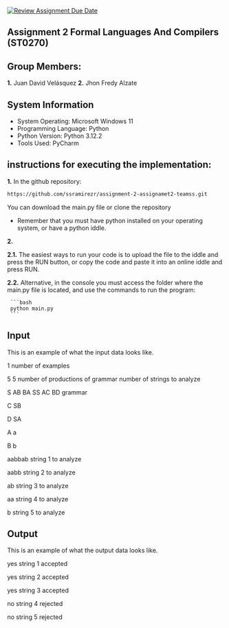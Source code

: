 [![Review Assignment Due Date](https://classroom.github.com/assets/deadline-readme-button-24ddc0f5d75046c5622901739e7c5dd533143b0c8e959d652212380cedb1ea36.svg)](https://classroom.github.com/a/ktyD1gKg)
## Assignment 2 Formal Languages And Compilers (ST0270)

## Group Members:
**1.** Juan David Velásquez
**2.** Jhon Fredy Alzate

## System Information
- System Operating: Microsoft Windows 11
- Programming Language: Python
- Python Version: Python 3.12.2
- Tools Used: PyCharm


## instructions for executing the implementation:
**1.** In the github repository:
```bash
https://github.com/ssramirezr/assignment-2-assignamet2-teamss.git
```

You can download the main.py file or clone the repository

- Remember that you must have python installed on your operating system, or have a python iddle.

**2.** 

**2.1.** The easiest ways to run your code is to upload the file to the iddle and press the RUN button, or copy the code and paste it into an online iddle and press RUN.

**2.2.** Alternative, in the console you must access the folder where the main.py file is located, and use the commands to run the program:

     ```bash 
     python main.py
     ```
     
## Input
This is an example of what the input data looks like.

1                          number of examples

5 5                        number of productions of grammar    number of strings to analyze

S AB BA SS AC BD           grammar

C SB

D SA

A a

B b

aabbab                     string 1 to analyze

aabb                       string 2 to analyze

ab                         string 3 to analyze

aa                         string 4 to analyze

b                          string 5 to analyze


## Output
This is an example of what the output data looks like.

yes                        string 1 accepted

yes                        string 2 accepted

yes                        string 3 accepted

no                         string 4 rejected

no                         string 5 rejected

